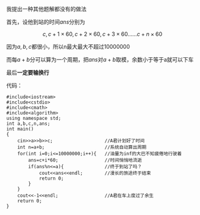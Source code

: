 我提出一种其他题解都没有的做法

首先，设他到站的时间$ans$分别为

$$c,c+1\times60,c+2\times60,c+3\times60……c+n\times60$$

因为$a,b,c$都很小，所以n最大最大不超过$10000000$

而每$a+b$分可以算为一个周期，把$ans$对$a+b$取模，余数小于等于a就可以下车

最后**一定要输换行**

代码：

```
#include<iostream>
#include<cstdio>
#include<cmath>
#include<algorithm>
using namespace std;
int a,b,c,n,ans; 
int main()
{
	cin>>a>>b>>c;					//A君计划好了时间
	int n=a+b;						//系统自动算出周期
	for(int i=0;i<=10000000;i++){	//油量为inf的大巴不知疲倦地行驶着
		ans=c+i*60;					//时间悄悄地流逝
		if(ans%n<=a){				//终于到站了吗？
			cout<<ans<<endl;		//漫长的旅途终于结束
			return 0;
		}
	}
	cout<<-1<<endl;					//A君在车上度过了余生
	return 0;
}



```

